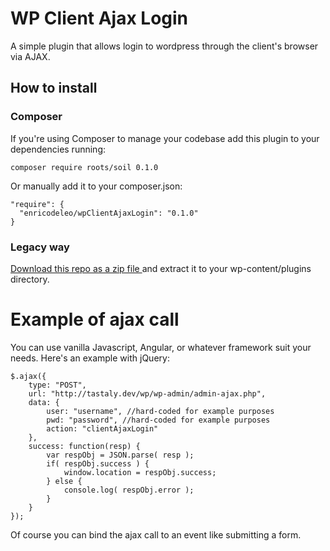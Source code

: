 # WP Client Ajax Login

A simple plugin that allows login to wordpress through the client's browser via AJAX.

## How to install

### Composer

If you're using Composer to manage your codebase add this plugin to your dependencies running:

`composer require roots/soil 0.1.0`

Or manually add it to your composer.json:

```
"require": {
  "enricodeleo/wpClientAjaxLogin": "0.1.0"
}
```

### Legacy way

[Download this repo as a zip file ](https://github.com/enricodeleo/wpClientAjaxLogin/archive/0.1.0.zip)and extract it to your wp-content/plugins directory.

# Example of ajax call

You can use vanilla Javascript, Angular, or whatever framework suit your needs. Here's an example with jQuery:

```
$.ajax({
    type: "POST",
    url: "http://tastaly.dev/wp/wp-admin/admin-ajax.php",
    data: {
        user: "username", //hard-coded for example purposes
        pwd: "password", //hard-coded for example purposes
        action: "clientAjaxLogin"
    },
    success: function(resp) {
        var respObj = JSON.parse( resp );
        if( respObj.success ) {
            window.location = respObj.success;
        } else {
            console.log( respObj.error );
        }
    }
});
```

Of course you can bind the ajax call to an event like submitting a form.
